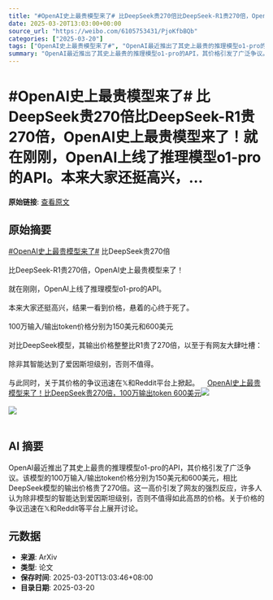 ```yaml
---
title: "#OpenAI史上最贵模型来了# 比DeepSeek贵270倍比DeepSeek-R1贵270倍，OpenAI史上最贵模型来了！就在刚刚，OpenAI上线了推理模型o1-pro的API。本来大家还挺高兴，..."
date: 2025-03-20T13:03:00+00:00
source_url: "https://weibo.com/6105753431/PjoKfbBQb"
categories: ["2025-03-20"]
tags: ["OpenAI史上最贵模型来了#", "OpenAI最近推出了其史上最贵的推理模型o1-pro的API，其价格引发了广泛争议。该模型的100万输入/输出token价格分别为150美元和600美元，相比DeepSeek模型的输出价格贵了270倍。这一高价引发了网友的强烈反应，许多人认为除非模型的智能达到爱因斯坦级别，否则不值得如此高昂的价格。关于价格的争议迅速在𝕏和Reddit等平台上展开讨论。"]
summary: "OpenAI最近推出了其史上最贵的推理模型o1-pro的API，其价格引发了广泛争议。该模型的100万输入/输出token价格分别为150美元和600美元，相比DeepSeek模型的输出价格贵了270倍。这一高价引发了网友的强烈反应，许多人认为除非模型的智能达到爱因斯坦级别，否则不值得如此高昂的价格。关于价格的争议迅速在𝕏和Reddit等平台上展开讨论。"
---
```


# #OpenAI史上最贵模型来了# 比DeepSeek贵270倍比DeepSeek-R1贵270倍，OpenAI史上最贵模型来了！就在刚刚，OpenAI上线了推理模型o1-pro的API。本来大家还挺高兴，...

**原始链接**: [查看原文](https://weibo.com/6105753431/PjoKfbBQb)

## 原始摘要

<a href="https://m.weibo.cn/search?containerid=231522type%3D1%26t%3D10%26q%3D%23OpenAI%E5%8F%B2%E4%B8%8A%E6%9C%80%E8%B4%B5%E6%A8%A1%E5%9E%8B%E6%9D%A5%E4%BA%86%23&amp;extparam=%23OpenAI%E5%8F%B2%E4%B8%8A%E6%9C%80%E8%B4%B5%E6%A8%A1%E5%9E%8B%E6%9D%A5%E4%BA%86%23" data-hide=""><span class="surl-text">#OpenAI史上最贵模型来了#</span></a> 比DeepSeek贵270倍<br><br>比DeepSeek-R1贵270倍，OpenAI史上最贵模型来了！<br><br>就在刚刚，OpenAI上线了推理模型o1-pro的API。<br><br>本来大家还挺高兴，结果一看到价格，悬着的心终于死了。<br><br>100万输入/输出token价格分别为150美元和600美元<br><br>对比DeepSeek模型，其输出价格整整比R1贵了270倍，以至于有网友大肆吐槽：<br><br>除非其智能达到了爱因斯坦级别，否则不值得。<br><br>与此同时，关于其价格的争议迅速在𝕏和Reddit平台上掀起。<a href="https://weibo.cn/sinaurl?u=https%3A%2F%2Fmp.weixin.qq.com%2Fs%2FdDxmnEeq9rj6VEYSbCxhBg" data-hide=""><span class="url-icon"><img style="width: 1rem;height: 1rem" src="https://h5.sinaimg.cn/upload/2015/09/25/3/timeline_card_small_web_default.png" referrerpolicy="no-referrer"></span><span class="surl-text">OpenAI史上最贵模型来了！比DeepSeek贵270倍，100万输出token 600美元</span></a><img style="" src="https://tvax3.sinaimg.cn/large/006Fd7o3ly1hzn9uthptrj30u010jwu0.jpg" referrerpolicy="no-referrer"><br><br><img style="" src="https://tvax2.sinaimg.cn/large/006Fd7o3ly1hzn9utha4xj30u00y7aky.jpg" referrerpolicy="no-referrer"><br><br>

## AI 摘要

OpenAI最近推出了其史上最贵的推理模型o1-pro的API，其价格引发了广泛争议。该模型的100万输入/输出token价格分别为150美元和600美元，相比DeepSeek模型的输出价格贵了270倍。这一高价引发了网友的强烈反应，许多人认为除非模型的智能达到爱因斯坦级别，否则不值得如此高昂的价格。关于价格的争议迅速在𝕏和Reddit等平台上展开讨论。

## 元数据

- **来源**: ArXiv
- **类型**: 论文
- **保存时间**: 2025-03-20T13:03:46+08:00
- **目录日期**: 2025-03-20
